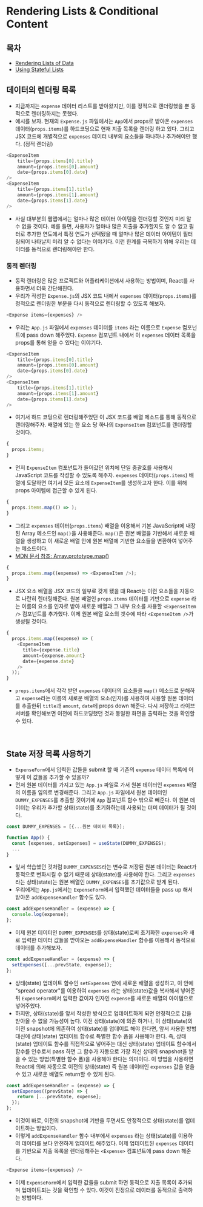 # Rendering Lists & Conditional Content

## 목차

- [Rendering Lists of Data](#데이터의-렌더링-목록)
- [Using Stateful Lists](#State-저장-목록-사용하기)

## 데이터의 렌더링 목록

- 지금까지는 `expense` 데이터 리스트를 받아왔지만, 이를 정적으로 렌더링했을 뿐 동적으로 렌더링하지는 못했다.
- 예시를 보자. 현재의 `Expense.js` 파일에서는 `App`에서 props로 받아온 `expenses` 데이터(`props.items`)를 하드코딩으로 현재 지출 목록을 렌더링 하고 있다. 그리고 JSX 코드에 개별적으로 `expenses` 데이터 내부의 요소들을 하나하나 추가해야만 했다. (정적 렌더링)

```js
<ExpenseItem
    title={props.items[0].title}
    amount={props.items[0].amount}
    date={props.items[0].date}
/>
<ExpenseItem
    title={props.items[1].title}
    amount={props.items[1].amount}
    date={props.items[1].date}
/>
```

- 사실 대부분의 웹앱에서는 얼마나 많은 데이터 아이템을 렌더링할 것인지 미리 알 수 없을 것이다. 예를 들면, 사용자가 얼마나 많은 지출을 추가할지도 알 수 없고 필터로 추가한 연도에서 특정 연도가 선택됐을 때 얼마나 많은 데이터 아이템이 필터링되어 나타날지 미리 알 수 없다는 이야기다. 이런 한계를 극복하기 위해 우리는 데이터를 동적으로 렌더링해야만 한다.

### 동적 렌더링

- 동적 렌더링은 많은 프로젝트와 어플리케이션에서 사용하는 방법이며, React를 사용하면서 더욱 간단해진다.
- 우리가 작성한 `Expense.js`의 JSX 코드 내에서 `expenses` 데이터(`props.items`)를 정적으로 렌더링한 부분을 다시 동적으로 렌더링할 수 있도록 해보자.

```js
<Expense items={expenses} />
```

- 우리는 `App.js` 파일에서 `expenses` 데이터를 `items` 라는 이름으로 `Expense` 컴포넌트에 pass down 해주었다. `Expense` 컴포넌트 내에서 이 `expenses` 데이터 목록을 props를 통해 얻을 수 있다는 이야기다.

```js
<ExpenseItem
    title={props.items[0].title}
    amount={props.items[0].amount}
    date={props.items[0].date}
/>
<ExpenseItem
    title={props.items[1].title}
    amount={props.items[1].amount}
    date={props.items[1].date}
/>
```

- 여기서 하드 코딩으로 렌더링해주었던 이 JSX 코드를 배열 메소드를 통해 동적으로 렌더링해주자. 배열에 있는 한 요소 당 하나의 `ExpenseItem` 컴포넌트를 렌더링할 것이다.

```js
{
  props.items;
}
```

- 먼저 `ExpenseItem` 컴포넌트가 들어갔던 위치에 단일 중괄호를 사용해서 JavaScript 코드를 작성할 수 있도록 해주자. `expenses` 데이터(`props.items`) 배열에 도달하면 여기서 모든 요소에 `ExpenseItem`를 생성하고자 한다. 이를 위해 props 아이템에 접근할 수 있게 된다.

```js
{
  props.items.map(() => );
}
```

- 그리고 `expenses` 데이터(`props.items`) 배열을 이용해서 기본 JavaScript에 내장된 Array 메소드인 `map()`을 사용해준다. `map()`은 원본 배열을 기반해서 새로운 배열을 생성하고 이 새로운 배열 안에 원본 배열에 기반한 요소들을 변환하여 넣어주는 메소드이다.
- [MDN 문서 참조: Array.prototype.map()](https://developer.mozilla.org/ko/docs/Web/JavaScript/Reference/Global_Objects/Array/map)

```js
{
  props.items.map((expense) => <ExpenseItem />);
}
```

- JSX 요소 배열을 JSX 코드의 일부로 갖게 됐을 떄 React는 이런 요소들을 자동으로 나란히 렌더링해준다. 원본 배열인 `props.items` 데이터를 기반으로 `expense` 라는 이름의 요소를 인자로 받아 새로운 배열과 그 내부 요소를 사용할 `<ExpenseItem />` 컴포넌트를 추가했다. 이제 원본 배열 요소의 갯수에 따라 `<ExpenseItem />`가 생성될 것이다.

```js
{
  props.items.map((expense) => (
    <ExpenseItem
      title={expense.title}
      amount={expense.amount}
      date={expense.date}
    />
  ));
}
```

- `props.items`에서 각각 받던 `expenses` 데이터의 요소들을 `map()` 메소드로 분해하고 `expense`라는 이름의 새로운 배열의 요소(인자)를 사용하여 사용할 원본 데이터를 추출한뒤 `title`과 `amount`, `date`에 props down 해준다. 다시 저장하고 라이브 서버를 확인해보면 이전에 하드코딩했던 것과 동일한 화면을 출력하는 것을 확인할 수 있다.

</br>

## State 저장 목록 사용하기

- `ExpenseForm`에서 입력한 값들을 submit 할 때 기존의 `expense` 데이터 목록에 어떻게 이 값들을 추가할 수 있을까?
- 먼저 원본 데이터를 가지고 있는 `App.js` 파일로 가서 원본 데이터인 `expenses` 배열의 이름을 임의로 변경해준다. 그리고 `App.js` 파일에서 원본 데이터인 `DUMMY_EXPENSES`를 추출할 것이기에 `App` 컴포넌트 함수 밖으로 빼준다. 이 원본 데이터는 우리가 추가할 상태(state)를 초기화하는데 사용되는 더미 데이터가 될 것이다.

```js
const DUMMY_EXPENSES = [{...원본 데이터 목록}];

function App() {
  const [expenses, setExpenses] = useState(DUMMY_EXPENSES);
  ...
}
```

- 앞서 학습했던 것처럼 `DUMMY_EXPENSES`라는 변수로 저장된 원본 데이터는 React가 동적으로 변화시킬 수 없기 때문에 상태(state)를 사용해야 한다. 그리고 `expenses` 라는 상태(state)는 원본 배열인 `DUMMY_EXPENSES`를 초기값으로 받게 된다.
- 우리에게는 `App.js`에서는 `ExpenseForm`에서 입력했던 데이터들을 pass up 해서 받아온 `addExpenseHandler` 함수도 있다.

```js
const addExpenseHandler = (expense) => {
  console.log(expense);
};
```

- 이제 원본 데이터인 `DUMMY_EXPENSES`를 상태(state)로써 초기화한 `expenses`와 새로 입력한 데이터 값들을 받아오는 `addExpenseHandler` 함수를 이용해서 동적으로 데이터를 추가해보자.

```js
const addExpenseHandler = (expense) => {
  setExpenses([...prevState, expense]);
};
```

- 상태(state) 업데이트 함수인 `setExpenses` 안에 새로운 배열을 생성하고, 이 안에 "spread operator"를 이용하여 `expenses` 라는 상태(state)값을 복사해서 넣어준 뒤 `ExpenseForm`에서 입력한 값이자 인자인 `expense`를 새로운 배열의 아이템으로 넣어주었다.
- 하지만, 상태(state)를 앞서 작성한 방식으로 업데이트하게 되면 안정적으로 값을 받아올 수 없을 가능성이 높다. 이전 상태(state)에 의존 하거나, 이 상태(state)의 이전 snapshot에 의존하여 상태(state)를 업데이트 해야 한다면, 앞서 사용한 방법 대신에 상태(state) 업데이트 함수로 특별한 함수 폼을 사용해야 한다. 즉, 상태(state) 업데이트 함수를 직접적으로 넣어주는 대신 상태(state) 업데이트 함수에서 함수를 인수로서 pass 하면 그 함수가 자동으로 가장 최신 상태의 snapshot을 받을 수 있는 방법(특별한 함수 폼)을 사용해야 한다는 의미이다. 이 방법을 사용하면 React에 의해 자동으로 이전의 상태(state) 즉 원본 데이터인 `expenses` 값을 얻을 수 있고 새로운 배열도 return할 수 있게 된다.

```js
const addExpenseHandler = (expense) => {
  setExpenses((prevState) => {
    return [...prevState, expense];
  });
};
```

- 이것이 바로, 이전의 snapshot에 기반을 두면서도 안정적으로 상태(state)를 업데이트하는 방법이다.
- 이렇게 `addExpenseHandler` 함수 내부에서 `expenses` 라는 상태(state)를 이용하여 데이터를 보다 안전하게 업데이트 해주었다. 이제 업데이트된 `expenses` 데이터를 기반으로 지출 목록을 렌더링해주는 `<Expense>` 컴포넌트에 pass down 해준다.

```js
<Expense items={expenses} />
```

- 이제 `ExpenseForm`에서 입력한 값들을 submit 하면 동적으로 지출 목록이 추가되며 업데이트되는 것을 확인할 수 있다. 이것이 진정으로 데이터를 동적으로 출력하는 방법이다.

</br>
